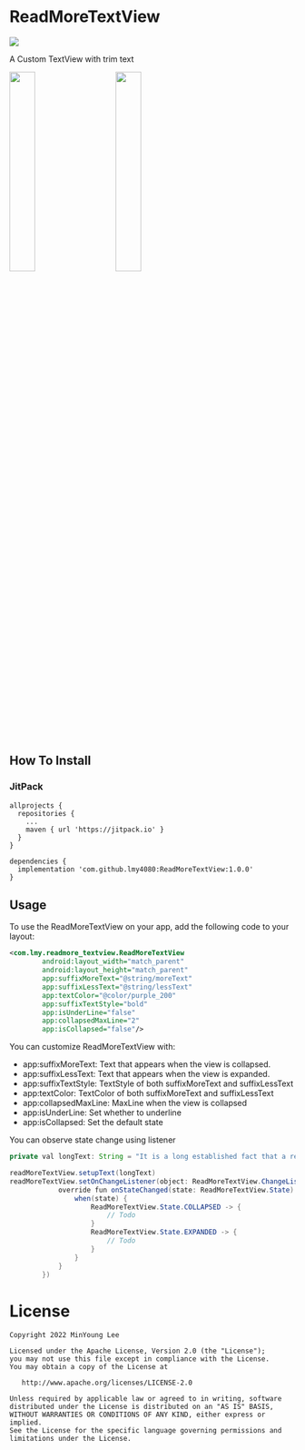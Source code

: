 # ReadMoreTextView

[![](https://jitpack.io/v/lmy4080/ReadMoreTextView.svg)](https://jitpack.io/#lmy4080/ReadMoreTextView)

A Custom TextView with trim text

<p float="middle">
  <img src = "https://user-images.githubusercontent.com/42701193/160250217-307fe913-a4a8-46fd-84db-4e7bb2b94694.png" width="30%" height="30%">
 &emsp;
  <img src = "https://user-images.githubusercontent.com/42701193/160250219-f657a607-e62a-46b8-939f-e72d46ff694d.png" width="30%" height="30%">
</p>


## How To Install

### JitPack

    allprojects {
      repositories {
        ...
        maven { url 'https://jitpack.io' }
      }
    }
    
    dependencies {
      implementation 'com.github.lmy4080:ReadMoreTextView:1.0.0'
    }


## Usage

To use the ReadMoreTextView on your app, add the following code to your layout:

```xml
<com.lmy.readmore_textview.ReadMoreTextView
        android:layout_width="match_parent"
        android:layout_height="match_parent"
        app:suffixMoreText="@string/moreText"
        app:suffixLessText="@string/lessText"
        app:textColor="@color/purple_200"
        app:suffixTextStyle="bold"
        app:isUnderLine="false"
        app:collapsedMaxLine="2"
        app:isCollapsed="false"/>
```    

You can customize ReadMoreTextView with:

- app:suffixMoreText: Text that appears when the view is collapsed.
- app:suffixLessText: Text that appears when the view is expanded.
- app:suffixTextStyle: TextStyle of both suffixMoreText and suffixLessText
- app:textColor: TextColor of both suffixMoreText and suffixLessText
- app:collapsedMaxLine: MaxLine when the view is collapsed
- app:isUnderLine: Set whether to underline
- app:isCollapsed: Set the default state

You can observe state change using listener

```java
private val longText: String = "It is a long established fact that a reader will be distracted by the readable content of a page when looking at its layout. The point of using Lorem Ipsum is that it has a more-or-less normal distribution of letters, as opposed to using 'Content here, content here', making it look like readable English. Many desktop publishing packages and web page editors now use Lorem Ipsum as their default model text, and a search for 'lorem ipsum' will uncover many web sites still in their infancy. Various versions have evolved over the years, sometimes by accident, sometimes on purpose (injected humour and the like)"

readMoreTextView.setupText(longText)
readMoreTextView.setOnChangeListener(object: ReadMoreTextView.ChangeListener {
            override fun onStateChanged(state: ReadMoreTextView.State) {
                when(state) {
                    ReadMoreTextView.State.COLLAPSED -> {
                        // Todo
                    }
                    ReadMoreTextView.State.EXPANDED -> {
                        // Todo
                    }
                }
            }
        })
```

License
=======

    Copyright 2022 MinYoung Lee

    Licensed under the Apache License, Version 2.0 (the "License");
    you may not use this file except in compliance with the License.
    You may obtain a copy of the License at

       http://www.apache.org/licenses/LICENSE-2.0

    Unless required by applicable law or agreed to in writing, software
    distributed under the License is distributed on an "AS IS" BASIS,
    WITHOUT WARRANTIES OR CONDITIONS OF ANY KIND, either express or implied.
    See the License for the specific language governing permissions and
    limitations under the License.
